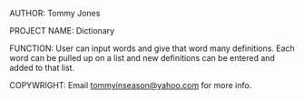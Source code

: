 AUTHOR: Tommy Jones

PROJECT NAME: Dictionary

FUNCTION: User can input words and give that word many definitions. Each word can be pulled up on a list and new definitions can be entered and added to that list.

COPYWRIGHT: Email tommyinseason@yahoo.com for more info.
